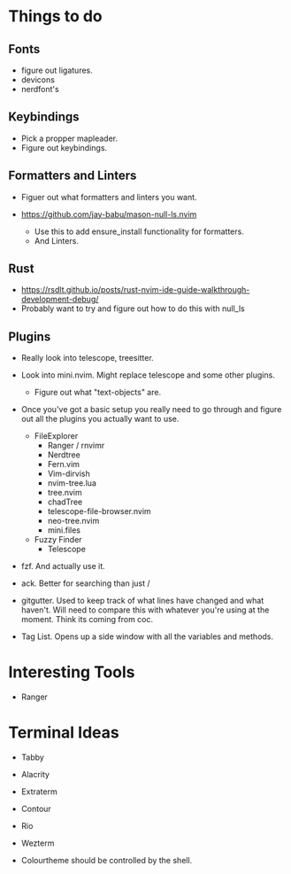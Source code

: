 # Things to do

## Fonts
- figure out ligatures.
- devicons
- nerdfont's

## Keybindings
- Pick a propper mapleader.
- Figure out keybindings.


## Formatters and Linters
- Figuer out what formatters and linters you want.

- https://github.com/jay-babu/mason-null-ls.nvim
    - Use this to add ensure_install functionality for formatters.
    - And Linters.

## Rust
- https://rsdlt.github.io/posts/rust-nvim-ide-guide-walkthrough-development-debug/
- Probably want to try and figure out how to do this with null_ls

## Plugins
- Really look into telescope, treesitter.
- Look into mini.nvim. Might replace telescope and some other plugins.
    - Figure out what "text-objects" are.

- Once you've got a basic setup you really need to go through and figure out all the plugins you actually want to use.
    - FileExplorer
        - Ranger / rnvimr
        - Nerdtree
        - Fern.vim
        - Vim-dirvish
        - nvim-tree.lua
        - tree.nvim
        - chadTree
        - telescope-file-browser.nvim
        - neo-tree.nvim
        - mini.files
    - Fuzzy Finder
        - Telescope

- fzf. And actually use it.

- ack. Better for searching than just /

- gitgutter. Used to keep track of what lines have changed and what haven't.
    Will need to compare this with whatever you're using at the moment.
    Think its coming from coc.


- Tag List. Opens up a side window with all the variables and methods.

# Interesting Tools
- Ranger

# Terminal Ideas
- Tabby
- Alacrity
- Extraterm
- Contour
- Rio
- Wezterm

- Colourtheme should be controlled by the shell.
